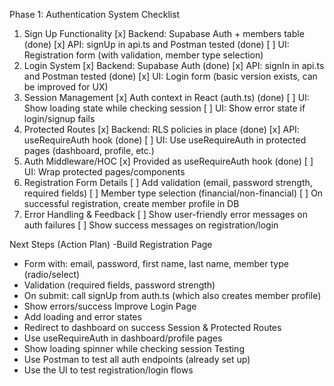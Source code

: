 Phase 1: Authentication System Checklist
1. Sign Up Functionality
[x] Backend: Supabase Auth + members table (done)
[x] API: signUp in api.ts and Postman tested (done)
[ ] UI: Registration form (with validation, member type selection)
2. Login System
[x] Backend: Supabase Auth (done)
[x] API: signIn in api.ts and Postman tested (done)
[x] UI: Login form (basic version exists, can be improved for UX)
3. Session Management
[x] Auth context in React (auth.ts) (done)
[ ] UI: Show loading state while checking session
[ ] UI: Show error state if login/signup fails
4. Protected Routes
[x] Backend: RLS policies in place (done)
[x] API: useRequireAuth hook (done)
[ ] UI: Use useRequireAuth in protected pages (dashboard, profile, etc.)
5. Auth Middleware/HOC
[x] Provided as useRequireAuth hook (done)
[ ] UI: Wrap protected pages/components
6. Registration Form Details
[ ] Add validation (email, password strength, required fields)
[ ] Member type selection (financial/non-financial)
[ ] On successful registration, create member profile in DB
7. Error Handling & Feedback
[ ] Show user-friendly error messages on auth failures
[ ] Show success messages on registration/login

Next Steps (Action Plan)
-Build Registration Page
- Form with: email, password, first name, last name, member type (radio/select)
- Validation (required fields, password strength)
- On submit: call signUp from auth.ts (which also creates member profile)
- Show errors/success
Improve Login Page
- Add loading and error states
- Redirect to dashboard on success
Session & Protected Routes
- Use useRequireAuth in dashboard/profile pages
- Show loading spinner while checking session
Testing
- Use Postman to test all auth endpoints (already set up)
- Use the UI to test registration/login flows